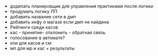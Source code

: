 - доделать планировщик для управления практиками после логики
- продумать логику ЛП
- добавить название сети в дмп
- добавить инфу о магазе если дмп не найдена
- Рейтинги среди касов
- кас - принятие- отклонить - обратная связь
- голосование в автомате?
- кпи для касов и см
- мп для мр и кас + результаты